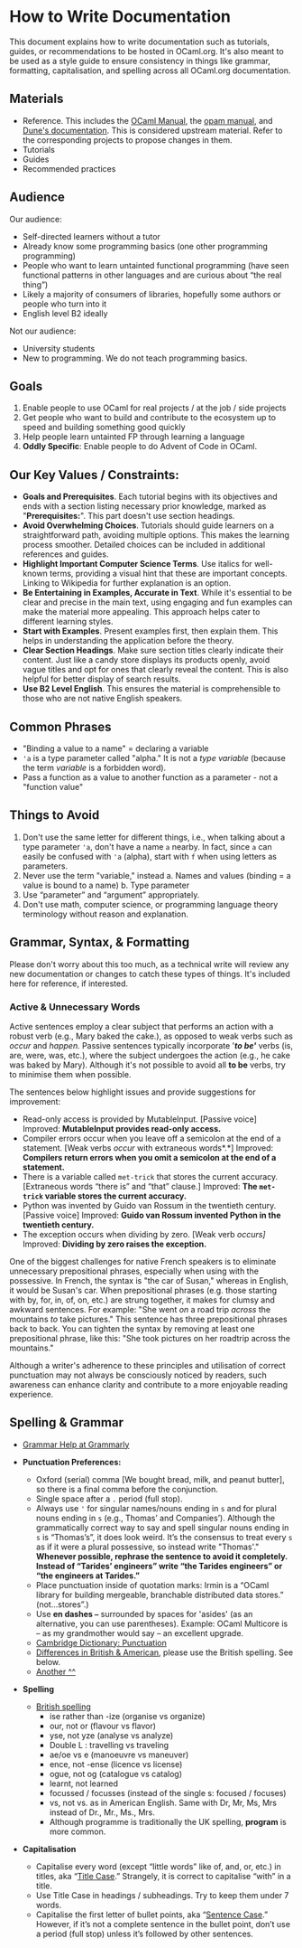 # How to Write Documentation

This document explains how to write documentation such as tutorials, guides, or recommendations to be hosted in OCaml.org. It's also meant to be used as a style guide to ensure consistency in things like grammar, formatting, capitalisation, and spelling across all OCaml.org documentation. 

## Materials

- Reference. This includes the [OCaml Manual](https://ocaml.org/releases/latest/manual.html), the [opam manual](https://opam.ocaml.org/), and [Dune's documentation](https://dune.readthedocs.io/en/stable/). This is considered upstream material. Refer to the corresponding projects to propose changes in them.
- Tutorials
- Guides
- Recommended practices

## Audience

Our audience:
* Self-directed learners without a tutor
* Already know some programming basics (one other programming programming)
* People who want to learn untainted functional programming (have seen functional patterns in other languages and are curious about “the real thing”)
* Likely a majority of consumers of libraries, hopefully some authors or people who turn into it
* English level B2 ideally

Not our audience:
* University students
* New to programming. We do not teach programming basics.

## Goals

1. Enable people to use OCaml for real projects / at the job / side projects
1. Get people who want to build and contribute to the ecosystem up to speed and building something good quickly
1. Help people learn untainted FP through learning a language
1. **Oddly Specific**: Enable people to do Advent of Code in OCaml.

## Our Key Values / Constraints:
- **Goals and Prerequisites**. Each tutorial begins with its objectives and ends with a section listing necessary prior knowledge, marked as "**Prerequisites:**". This part doesn't use section headings.
- **Avoid Overwhelming Choices**. Tutorials should guide learners on a straightforward path, avoiding multiple options. This makes the learning process smoother. Detailed choices can be included in additional references and guides.
- **Highlight Important Computer Science Terms**. Use italics for well-known terms, providing a visual hint that these are important concepts. Linking to Wikipedia for further explanation is an option.
- **Be Entertaining in Examples, Accurate in Text**. While it's essential to be clear and precise in the main text, using engaging and fun examples can make the material more appealing. This approach helps cater to different learning styles.
- **Start with Examples**. Present examples first, then explain them. This helps in understanding the application before the theory.
- **Clear Section Headings**. Make sure section titles clearly indicate their content. Just like a candy store displays its products openly, avoid vague titles and opt for ones that clearly reveal the content. This is also helpful for better display of search results.
- **Use B2 Level English**. This ensures the material is comprehensible to those who are not native English speakers.

## Common Phrases

- "Binding a value to a name" = declaring a variable
- `'a` is a type parameter called "alpha." It is not a _type variable_ (because the term _variable_ is a forbidden word).
- Pass a function as a value to another function as a parameter - not a "function value"
  

## Things to Avoid

1. Don't use the same letter for different things, i.e., when talking about a type parameter `'a`, don't have a name `a` nearby. In fact, since `a` can easily be confused with `'a` (alpha), start with `f` when using letters as parameters. 
1. Never use the term "variable," instead
    a. Names and values (binding = a value is bound to a name)
    b. Type parameter
1. Use “parameter” and “argument” appropriately.
1. Don't use math, computer science, or programming language theory terminology without reason and explanation.


## Grammar, Syntax, & Formatting

Please don't worry about this too much, as a technical write will review any new documentation or changes to catch these types of things. It's included here for reference, if interested. 

### Active & Unnecessary Words
Active sentences employ a clear subject that performs an action with a robust verb (e.g., Mary baked the cake.), as opposed to weak verbs such as *occur* and *happen.* Passive sentences typically incorporate '***to be'*** verbs (is, are, were, was, etc.), where the subject undergoes the action (e.g., he cake was baked by Mary). Although it's not possible to avoid all **to be** verbs, try to minimise them when possible. 

The sentences below highlight issues and provide suggestions for improvement:

- Read-only access is provided by MutableInput. [Passive voice] Improved: **MutableInput provides read-only access.**
- Compiler errors occur when you leave off a semicolon at the end of a statement. [Weak verbs *occur* with extraneous words*.*] Improved: **Compilers return errors when you omit a semicolon at the end of a statement.**
- There is a variable called `met-trick` that stores the current accuracy. [Extraneous words “there is” and “that” clause.] Improved: **The `met-trick` variable stores the current accuracy.**
- Python was invented by Guido van Rossum in the twentieth century. [Passive voice] Improved: **Guido van Rossum invented Python in the twentieth century.**
- The exception occurs when dividing by zero. [Weak verb *occurs]* Improved: **Dividing by zero raises the exception.**

One of the biggest challenges for native French speakers is to eliminate unnecessary prepositional phrases, especially when using with the possessive. In French, the syntax is "the car of Susan," whereas in English, it would be Susan's car. When prepositional phrases (e.g. those starting with by, for, in, of, on, etc.) are strung together, it makes for clumsy and awkward sentences. For example: "She went *on* a road trip *across* the mountains *to* take pictures." This sentence has three prepositional phrases back to back. You can tighten the syntax by removing at least one prepositional phrase, like this: "She took pictures on her roadtrip across the mountains."

Although a writer's adherence to these principles and utilisation of correct punctuation may not always be consciously noticed by readers, such awareness can enhance clarity and contribute to a more enjoyable reading experience. 

## Spelling & Grammar

- [Grammar Help at Grammarly](https://www.grammarly.com/blog/category/handbook/)
- **Punctuation Preferences:**
    - Oxford (serial) comma [We bought bread, milk, and peanut butter], so there is a final comma before the conjunction.
    - Single space after a `.` period (full stop).
    - Always use `'` for singular names/nouns ending in `s` and for plural nouns ending in `s` (e.g., Thomas’ and Companies’). Although the grammatically correct way to say and spell singular nouns ending in `s` is “Thomas’s”, it does look weird. It’s the consensus to treat every `s` as if it were a plural possessive, so instead write "Thomas'." **Whenever possible, rephrase the sentence to avoid it completely. Instead of “Tarides’ engineers” write “the Tarides engineers” or “the engineers at Tarides.”**
    - Place punctuation inside of quotation marks: Irmin is a “OCaml library for building mergeable, branchable distributed data stores.” (not...stores”.)
    - Use **en dashes `–`** surrounded by spaces for 'asides' (as an alternative, you can use parentheses). Example: OCaml Multicore is – as my grandmother would say – an excellent upgrade.
    - [Cambridge Dictionary: Punctuation](https://dictionary.cambridge.org/grammar/british-grammar/punctuation)
    - [Differences in British & American](https://www.unr.edu/writing-speaking-center/student-resources/writing-speaking-resources/british-american-english), please use the British spelling. See below.
    - [Another ^^](https://www.thepunctuationguide.com/british-versus-american-style.html)
- **Spelling**
    - [British spelling](http://www.tysto.com/uk-us-spelling-list.html)
        - ise rather than -ize (organise vs organize)
        - our, not or (flavour vs flavor)
        - yse, not yze (analyse vs analyze)
        - Double L : travelling vs traveling
        - ae/oe vs e (manoeuvre vs maneuver)
        - ence, not -ense (licence vs license)
        - ogue, not og (catalogue vs catalog)
        - learnt, not learned
        - focussed / focusses (instead of the single s: focused / focuses)
        - vs, not vs. as in American English. Same with Dr, Mr, Ms, Mrs instead of Dr., Mr., Ms., Mrs.
        - Although programme is traditionally the UK spelling, **program** is more common.
    
- **Capitalisation**
    - Capitalise every word (except “little words” like of, and, or, etc.) in titles, aka “[Title Case](https://apastyle.apa.org/style-grammar-guidelines/capitalization/title-case).” Strangely, it is correct to capitalise “with” in a title.
    - Use Title Case in headings / subheadings. Try to keep them under 7 words.
    - Capitalise the first letter of bullet points, aka “[Sentence Case](https://apastyle.apa.org/style-grammar-guidelines/capitalization/sentence-case).” However, if it’s not a complete sentence in the bullet point, don’t use a period (full stop) unless it’s followed by other sentences. 


